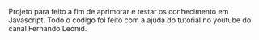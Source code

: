 Projeto para feito a fim de aprimorar e testar os conhecimento em Javascript. Todo o código foi feito com a ajuda do tutorial no youtube do canal Fernando Leonid.